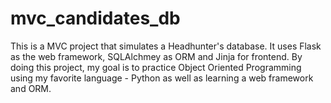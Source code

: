 # mvc_candidates_db
This is a MVC project that simulates a Headhunter's database. It uses Flask as the web framework, SQLAlchmey as ORM and Jinja for frontend. By doing this project, my goal is to practice Object Oriented Programming using my favorite language - Python as well as learning a web framework and ORM.
